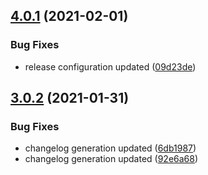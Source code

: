 ## [4.0.1](https://github.com/adrian-mezei/dynamodb-fast-access/compare/v4.0.0...v4.0.1) (2021-02-01)


### Bug Fixes

* release configuration updated ([09d23de](https://github.com/adrian-mezei/dynamodb-fast-access/commit/09d23de2214036f16eafeeff7cd309aab5a72e5e))

## [3.0.2](https://github.com/adrian-mezei/dynamodb-fast-access/compare/v3.0.1...v3.0.2) (2021-01-31)


### Bug Fixes

* changelog generation updated ([6db1987](https://github.com/adrian-mezei/dynamodb-fast-access/commit/6db1987ad282e76b95ec588dfcb4702270a767fb))
* changelog generation updated ([92e6a68](https://github.com/adrian-mezei/dynamodb-fast-access/commit/92e6a6869dfd9e563168df6dfb1725c4b51f5310))

